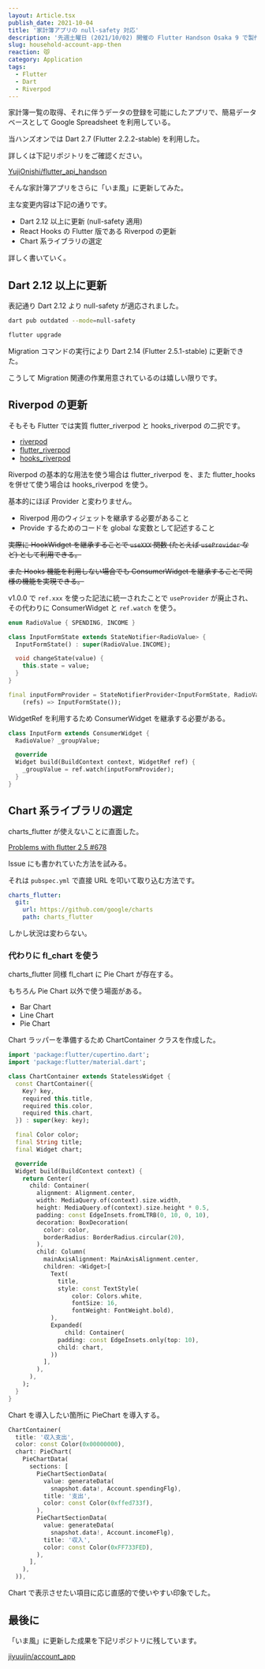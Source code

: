 ```yaml
---
layout: Article.tsx
publish_date: 2021-10-04
title: '家計簿アプリの null-safety 対応'
description: '先週土曜日 (2021/10/02) 開催の Flutter Handson Osaka 9 で製作した家計簿アプリ。その null-safety 対応、また Chart 系ライブラリの変更も行ったので簡単に書かせていただいた。'
slug: household-account-app-then
reaction: 😾
category: Application
tags:
  - Flutter
  - Dart
  - Riverpod
---
```


家計簿一覧の取得、それに伴うデータの登録を可能にしたアプリで、簡易データベースとして Google Spreadsheet を利用している。

当ハンズオンでは Dart 2.7 (Flutter 2.2.2-stable) を利用した。

詳しくは下記リポジトリをご確認ください。

[YujiOnishi/flutter_api_handson](https://github.com/YujiOnishi/flutter_api_handson)

そんな家計簿アプリをさらに「いま風」に更新してみた。

主な変更内容は下記の通りです。

- Dart 2.12 以上に更新 (null-safety 適用)
- React Hooks の Flutter 版である Riverpod の更新
- Chart 系ライブラリの選定

詳しく書いていく。

## Dart 2.12 以上に更新

表記通り Dart 2.12 より null-safety が適応されました。

```bash
dart pub outdated --mode=null-safety

flutter upgrade
```

Migration コマンドの実行により Dart 2.14 (Flutter 2.5.1-stable) に更新できた。

こうして Migration 関連の作業用意されているのは嬉しい限りです。

## Riverpod の更新

そもそも Flutter では実質 flutter_riverpod と hooks_riverpod の二択です。

- [riverpod](https://pub.dev/packages/riverpod)
- [flutter_riverpod](https://pub.dev/packages/flutter_riverpod)
- [hooks_riverpod](https://pub.dev/packages/hooks_riverpod)

Riverpod の基本的な用法を使う場合は flutter_riverpod を、また flutter_hooks を併せて使う場合は hooks_riverpod を使う。

基本的にほぼ Provider と変わりません。

- Riverpod 用のウィジェットを継承する必要があること
- Provide するためのコードを global な変数として記述すること

~~実際に HookWidget を継承することで `useXXX` 関数 (たとえば `useProvider` など) として利用できる。~~

~~また Hooks 機能を利用しない場合でも ConsumerWidget を継承することで同様の機能を実現できる。~~

v1.0.0 で `ref.xxx` を使った記法に統一されたことで `useProvider` が廃止され、その代わりに ConsumerWidget と `ref.watch` を使う。

```dart
enum RadioValue { SPENDING, INCOME }

class InputFormState extends StateNotifier<RadioValue> {
  InputFormState() : super(RadioValue.INCOME);

  void changeState(value) {
    this.state = value;
  }
}

final inputFormProvider = StateNotifierProvider<InputFormState, RadioValue>(
    (refs) => InputFormState());
```

WidgetRef を利用するため ConsumerWidget を継承する必要がある。

```dart
class InputForm extends ConsumerWidget {
  RadioValue? _groupValue;

  @override
  Widget build(BuildContext context, WidgetRef ref) {
    _groupValue = ref.watch(inputFormProvider);
  }
}
```

## Chart 系ライブラリの選定

charts_flutter が使えないことに直面した。

[Problems with flutter 2.5 #678](https://github.com/google/charts/issues/678)

Issue にも書かれていた方法を試みる。

それは `pubspec.yml` で直接 URL を叩いて取り込む方法です。

```yml
charts_flutter:
  git:
    url: https://github.com/google/charts
    path: charts_flutter
```

しかし状況は変わらない。

### 代わりに fl_chart を使う

charts_flutter 同様 fl_chart に Pie Chart が存在する。

もちろん Pie Chart 以外で使う場面がある。

- Bar Chart
- Line Chart
- Pie Chart

Chart ラッパーを準備するため ChartContainer クラスを作成した。

```dart
import 'package:flutter/cupertino.dart';
import 'package:flutter/material.dart';

class ChartContainer extends StatelessWidget {
  const ChartContainer({
    Key? key,
    required this.title,
    required this.color,
    required this.chart,
  }) : super(key: key);

  final Color color;
  final String title;
  final Widget chart;

  @override
  Widget build(BuildContext context) {
    return Center(
      child: Container(
        alignment: Alignment.center,
        width: MediaQuery.of(context).size.width,
        height: MediaQuery.of(context).size.height * 0.5,
        padding: const EdgeInsets.fromLTRB(0, 10, 0, 10),
        decoration: BoxDecoration(
          color: color,
          borderRadius: BorderRadius.circular(20),
        ),
        child: Column(
          mainAxisAlignment: MainAxisAlignment.center,
          children: <Widget>[
            Text(
              title,
              style: const TextStyle(
                  color: Colors.white,
                  fontSize: 16,
                  fontWeight: FontWeight.bold),
            ),
            Expanded(
                child: Container(
              padding: const EdgeInsets.only(top: 10),
              child: chart,
            ))
          ],
        ),
      ),
    );
  }
}
```

Chart を導入したい箇所に PieChart を導入する。

```dart
ChartContainer(
  title: '収入支出',
  color: const Color(0x00000000),
  chart: PieChart(
    PieChartData(
      sections: [
        PieChartSectionData(
          value: generateData(
            snapshot.data!, Account.spendingFlg),
          title: '支出',
          color: const Color(0xffed733f),
        ),
        PieChartSectionData(
          value: generateData(
            snapshot.data!, Account.incomeFlg),
          title: '収入',
          color: const Color(0xFF733FED),
        ),
      ],
    ),
  )),
```

Chart で表示させたい項目に応じ直感的で使いやすい印象でした。

## 最後に

「いま風」に更新した成果を下記リポジトリに残しています。

[jiyuujin/account_app](https://github.com/jiyuujin/account_app)
